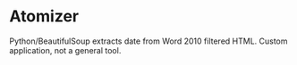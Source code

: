 Atomizer
========

Python/BeautifulSoup extracts date from Word 2010 filtered HTML. Custom application, not a general tool.
